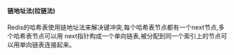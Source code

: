 #### 链地址法(拉链法)

Redis的哈希表使用链地址法来解决键冲突,每个哈希表节点都有一个next节点,多个哈希表节点可以用
next指针构成一个单向链表,被分配到同一个索引上的节点可以用单向链表连接起来。

 